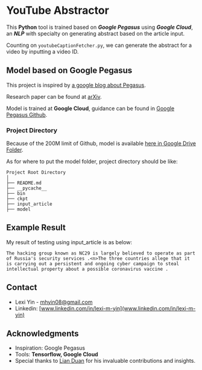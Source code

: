 # YouTube Abstractor

This **Python** tool is trained based on **_Google Pegasus_** using _**Google Cloud**_, an **_NLP_** with specialty on generating abstract based on the article input. 

Counting on `youtubeCaptionFetcher.py`, we can generate the abstract for a video by inputting a video ID. 

## Model based on Google Pegasus

This project is inspired by [a google blog about Pegasus](https://ai.googleblog.com/2020/06/pegasus-state-of-art-model-for.html).

Research paper can be found at [arXiv](https://arxiv.org/abs/1912.08777). 

Model is trained at **Google Cloud**, guidance can be found in [Google Pegasus Github](https://github.com/google-research/pegasus). 

### Project Directory

Because of the 200M limit of Github, model is available [here in Google Drive Folder](https://drive.google.com/drive/folders/1OcntRJuJJ2V_lED7AKQ9U0arScHMgNoJ?usp=sharing).   

As for where to put the model folder, project directory should be like: 
```plaintext
Project Root Directory
│
├── README.md
├── __pycache__
├── bin
├── ckpt
├── input_article
├── model
```
## Example Result

My result of testing using input_article is as below: 
```plaintext
The hacking group known as NC29 is largely believed to operate as part of Russia's security services .<n>The three countries allege that it is carrying out a persistent and ongoing cyber campaign to steal intellectual property about a possible coronavirus vaccine .
```

## Contact 
- Lexi Yin - [mhyin08@gmail.com](mailto:mhyin08@gmail.com)   
- Linkedin: [www.linkedin.com/in/lexi-m-yin](www.linkedin.com/in/lexi-m-yin)

## Acknowledgments
- Inspiration: Google Pegasus
- Tools: **Tensorflow, Google Cloud**
- Special thanks to [Lian Duan](https://www.linkedin.com/in/lian-duan-8aa69b239/) for his invaluable contributions and insights.
